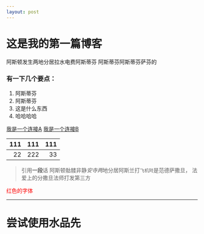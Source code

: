 ```yaml
---
layout: post
---
```


# 这是我的第一篇博客

阿斯顿发生两地分居拉水电费阿斯蒂芬
阿斯蒂芬阿斯蒂芬萨芬的

### 有一下几个要点：
1. 阿斯蒂芬
1. 阿斯蒂芬
1. 这是什么东西
1. 哈哈哈哈


[我是一个连接A][1]
[我是一个连接B][2]

[1]: http://baidu.com (baidu!)
[2]: http://163.com (163!)

|111|111|111 |
|--:|---|---:|
|22 |222|33  |


> 引用**一段**话
> 阿斯顿骷髅非静*安寺两*地分居阿斯兰打`飞机阿`是范德萨撒旦， 法爱上的分撒旦法师打发第三方
> 
> 
> 
> 


<font color="red">红色的字体</font>

---
尝试使用水品先
===



